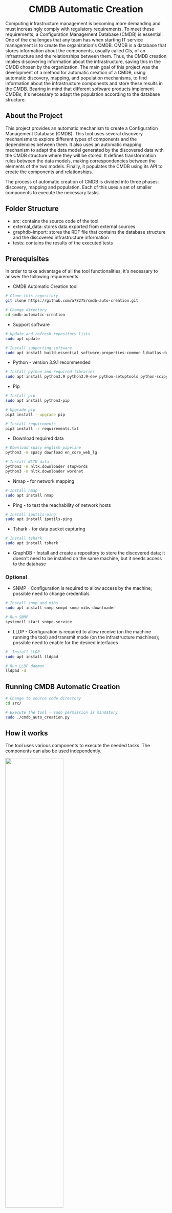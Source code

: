<?xml version="1.0"?>

<br/>
<p align="center"><h1 align="center">CMDB Automatic Creation</h1><p align="center">

Computing infrastructure management is becoming more demanding and must increasingly comply with regulatory requirements.
To meet these requirements, a Configuration Management Database (CMDB) is essential. One of the challenges that any team has when starting IT service management is to create the organization's CMDB.
CMDB is a database that stores information about the components, usually called CIs, of an infrastructure and the relationships between them. Thus, the CMDB creation implies discovering information about the infrastructure, saving this in the CMDB chosen by the organization.
The main goal of this project was the development of a method for automatic creation of a CMDB, using automatic discovery, mapping, and population mechanisms, to find information about the infrastructure components and store these results in the CMDB. Bearing in mind that different software products implement CMDBs, it's necessary to adapt the population according to the database structure.

## About the Project

This project provides an automatic mechanism to create a Configuration Management Database (CMDB).
This tool uses several discovery mechanisms to explore different types of components and the dependencies between them.
It also uses an automatic mapping mechanism to adapt the data model generated by the discovered data with the CMDB structure where they will be stored. It defines transformation rules between the data models, making correspondencies between the elements of the two models.
Finally, it populates the CMDB using its API to create the components and relationships.

The process of automatic creation of CMDB is divided into three phases: discovery, mapping and population. Each of this uses a set of smaller components to execute the necessary tasks.

## Folder Structure

* src: contains the source code of the tool
* external_data: stores data exported from external sources
* graphdb-import: stores the RDF file that contains the database structure and the discovered infrastructure information
* tests: contains the results of the executed tests

## Prerequisites

In order to take advantage of all the tool functionalities, it's necessary to answer the following requirements:

* CMDB Automatic Creation tool

```bash
# Clone this repository
git clone https://github.com/a78275/cmdb-auto-creation.git

# Change directory
cd cmdb-automatic-creation
```

* Support software

```bash
# Update and refresh repository lists
sudo apt update

# Install supporting software
sudo apt install build-essential software-properties-common libatlas-dev libatlas3-base libssl-dev libffi-dev libxml2-dev libxslt1-dev zlib1g-dev libperl-dev libsnmp-dev portaudio19-dev
```

* Python - version 3.9.1 recommended

```bash
# Install python and required libraries
sudo apt install python3.9 python3.9-dev python-setuptools python-scipy python-numpy
```

* Pip

```bash
# Install pip
sudo apt install python3-pip

# Upgrade pip
pip3 install --upgrade pip

# Install requirements
pip3 install -r requirements.txt
```

* Download required data

```bash
# Download spacy english pipeline
python3 -m spacy download en_core_web_lg

# Install NLTK data
python3 -m nltk.downloader stopwords
python3 -m nltk.downloader wordnet
```

* Nmap - for network mapping

```bash
# Install nmap
sudo apt install nmap
```

* Ping - to test the reachability of network hosts

```bash
# Install iputils-ping
sudo apt install iputils-ping
```

* Tshark - for data packet capturing

```bash
# Install tshark
sudo apt install tshark
```

* GraphDB - Install and create a repository to store the discovered data; it doesn't need to be installed on the same machine, but it needs access to the database

### Optional

* SNMP - Configuration is required to allow access by the machine; possible need to change credentials

```bash
# Install snmp and mibs
sudo apt install snmp snmpd snmp-mibs-downloader 

# Run SNMP
systemctl start snmpd.service
```

* LLDP - Configuration is required to allow receive (on the machine running the tool) and transmit mode (on the infrastructure machines); possible need to enable for the desired interfaces

```bash
#  Install LLDP
sudo apt install lldpad

# Run LLDP daemon
lldpad -d
```

## Running CMDB Automatic Creation

```bash
# Change to source code directory
cd src/

# Execute the tool - sudo permission is mandatory 
sudo ./cmdb_auto_creation.py
```

## How it works

The tool uses various components to execute the needed tasks.
The components can also be used independently.

<img src="assets/components.png" style="width: 60%;">

### Database

Use of a generic data model for the database, to be able to create any necessary CI, relationship, or attribute.

<img src="assets/db_abstract.png" style="width: 40%;">

As GraphDB allows the data import in RDF format, the model (classes, data properties, and object properties) and the discovered data are saved in a Turtle file, which can be imported to the database.

### Password vault

The machine credentials are necessary to obtain certain information.
Thus, there is a need to store them safely.

The password vault permits:

* the creation of a vault, if there is none;
* the definition of the vault's password;
* unlock and lock the vault;
* store a new password, which is associated with a username and a domain;
* access to a stored password;
* delete the vault.

<img src="assets/password_vault.png" style="width: 50%;">

This was based on the project <a href="https://github.com/Jason-Azevedo/PasswordVault.git">PasswordVault</a>.

### Normalization mechanism

This mechanism imposes a global format to the information.
Performs data transformations, namely:

* removes text formats (snake, kebab, pascal and camel case);
* removes special characters (spaces, paragraphs, tabs,...);
* ignores case;
* expands acronyms;
* removes empty words (prepositions, conjunctions,...)
* removes punctuation.

<img src="assets/normalization.png" style="width: 50%;">

### Reconciliation mechanism

The reconciliation mechanisms ensures that there isn't duplicate data and all information about a physical entity is combined in the same object.

<img src="assets/reconciliation.png" style="width: 50%;">

### Discovery

Several mechanisms have been developed and are capable of discovering different types of information, namely:

* ICMP - ping to check reachability of network hosts;
* Nmap
    * name and type detection;
    * addresses identification;
    * ports exploration;
    * service detection;
    * operating system family detection.
* SNMP
    * routing tables;
    * ARP tables;
    * device type.
* LLDP - packet sniffing and neighbors information;
* SSH
    * OS X exploration:
        * operating system information;
        * processing;
        * storage systems;
        * geographic location;
        * installed software;
        * hardware specifications;
        * network conections and configurations.
    * Linux exploration:
        * operating system information;
        * processing;
        * storage systems;
        * installed software.
* WinRM - Windows exploration:
    * operating system information;
    * running services.
* External source - processing information exported from the Angry IP Scanner tool.

### Database population

All the discovered data is gathered and is generated in the RDF (Turtle) file that can be imported into GraphDB.

```
:host16 rdf:type :ConfigurationItemType ;
    :title "host".
	 
:layer_3_network101 rdf:type :ConfigurationItemType;
    :title "layer 3 network".
    
:part_of_network152 rdf:type :RelationshipType ;
	 :title "part of network". 
	 
:11516 rdf:type :ConfigurationItem ;
	 :status "up";
	 :os_family "linux";
	 :mac_address "52:54:00:f3:21:fc";
	 :has_ipv4 "192.168.121.164";
	 :has_attribute :221operating_system;
	 :has_ci_type :host16.

:221operating_system rdf:type :Attribute ;
	 :title "operating system";
	 :value "cumulus linux".
	 
:110101192_168_121_024 rdf:type :ConfigurationItem ;
	 :title "192.168.121.024";
	 :has_ci_type :layer_3_network101.
	
:169152part_of_network_192_168_121_024 rdf:type :Relationship ;
	 :title "part of network 192.168.121.024";
	 :has_source :11516;
	 :has_target :110101192_168_121_024;
	 :has_rel_type :part_of_network152.
```

### Database processing

This mechanism generates the representation of the database data model, capturing the terminology associated with each element.
The objective is to obtain the existing types of components and relationships and the attributes associated with them.
Considering that the engine used was GraphDB, it executes queries SPARQL to obtain all the necessary information.

<img src="assets/db_processor.png" style="width: 50%;">

### CMDB processing

This mechanism generates the representation of the CMDB data model, capturing the terminology associated with each element.
The objective is to obtain information about:

* the existing CI types;
* the existing relationship types;
* the attributes associated with each CI type;
* the attributes associated with each relationship type;
* the data type of each attribute;
* restrictions between the types of components involved in a relationship;
* possible values for predefined attributes.

This can be done through the CMDB API, in case this provides such requests, or directly accessing its database.
Has been developed mechanisms for the processing of i-doit and iTop CMDBs.

### Similarity calculation

The similarity coefficient calculation, which measures the similarity between two terms, it's based on the syntactic and semantic comparison between them.

<img src="assets/similarity.png" style="width: 50%;">

### Mapping

The transformation rules that describe the mapping between the database and the CMDB data models are generated.
First, the similarity coefficients between all existing component and relationship types are calculated.
Then, all the values ​​are sorted in descending order and the most similar combinations are selected.
For the case in which are founded combinations with the same similarity value, the user is given the option to choose.
The same methodology is then applied to the attributes of each type of component or relationship.
In the end, the constructed mapping is presented, as well as the calculated similarity value.
The user must define a limit value for the final selection of the transformation rules. For all coefficients below the limit defined by the user, the rules are discarded.

<img src="assets/mapeamento.png" style="width: 50%;">

### CMDB population

The objective is to send the collected information about the infrastructure to the CMDB. This settlement must be done through the CMDB API to avoid errors and inconsistencies in the data.
Has been developed mechanisms for the population of i-doit and iTop CMDBs.

This process is limited by what APIs can offer. Therefore, the amount of information that is stored in the CMDB is limited. 
